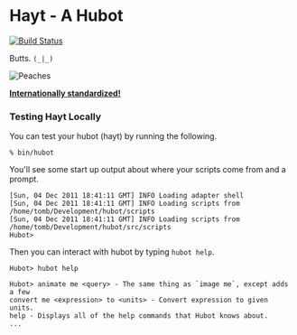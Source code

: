 # Hayt - A Hubot

[![Build Status](https://travis-ci.org/desert-planet/arrakis-hubot.svg?branch=master)](https://travis-ci.org/desert-planet/arrakis-hubot)

Butts. `(_|_)`

![Peaches](http://s3.amazonaws.com/ayp/ayp-1416706859717.jpg)

**[Internationally standardized!](http://s3.amazonaws.com/ayp/ayp-1416707245276.jpg)**

### Testing Hayt Locally

You can test your hubot (hayt) by running the following.

    % bin/hubot

You'll see some start up output about where your scripts come from and a
prompt.

    [Sun, 04 Dec 2011 18:41:11 GMT] INFO Loading adapter shell
    [Sun, 04 Dec 2011 18:41:11 GMT] INFO Loading scripts from /home/tomb/Development/hubot/scripts
    [Sun, 04 Dec 2011 18:41:11 GMT] INFO Loading scripts from /home/tomb/Development/hubot/src/scripts
    Hubot>

Then you can interact with hubot by typing `hubot help`.

    Hubot> hubot help

    Hubot> animate me <query> - The same thing as `image me`, except adds a few
    convert me <expression> to <units> - Convert expression to given units.
    help - Displays all of the help commands that Hubot knows about.
    ...
